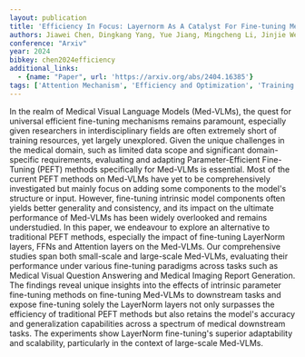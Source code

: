 ```yaml
---
layout: publication
title: 'Efficiency In Focus: Layernorm As A Catalyst For Fine-tuning Medical Visual Language Pre-trained Models'
authors: Jiawei Chen, Dingkang Yang, Yue Jiang, Mingcheng Li, Jinjie Wei, Xiaolu Hou, Lihua Zhang
conference: "Arxiv"
year: 2024
bibkey: chen2024efficiency
additional_links:
  - {name: "Paper", url: 'https://arxiv.org/abs/2404.16385'}
tags: ['Attention Mechanism', 'Efficiency and Optimization', 'Training Techniques', 'Applications', 'Model Architecture', 'Fine-Tuning', 'Reinforcement Learning', 'Pretraining Methods']
---
```

In the realm of Medical Visual Language Models (Med-VLMs), the quest for
universal efficient fine-tuning mechanisms remains paramount, especially given
researchers in interdisciplinary fields are often extremely short of training
resources, yet largely unexplored. Given the unique challenges in the medical
domain, such as limited data scope and significant domain-specific
requirements, evaluating and adapting Parameter-Efficient Fine-Tuning (PEFT)
methods specifically for Med-VLMs is essential. Most of the current PEFT
methods on Med-VLMs have yet to be comprehensively investigated but mainly
focus on adding some components to the model's structure or input. However,
fine-tuning intrinsic model components often yields better generality and
consistency, and its impact on the ultimate performance of Med-VLMs has been
widely overlooked and remains understudied. In this paper, we endeavour to
explore an alternative to traditional PEFT methods, especially the impact of
fine-tuning LayerNorm layers, FFNs and Attention layers on the Med-VLMs. Our
comprehensive studies span both small-scale and large-scale Med-VLMs,
evaluating their performance under various fine-tuning paradigms across tasks
such as Medical Visual Question Answering and Medical Imaging Report
Generation. The findings reveal unique insights into the effects of intrinsic
parameter fine-tuning methods on fine-tuning Med-VLMs to downstream tasks and
expose fine-tuning solely the LayerNorm layers not only surpasses the
efficiency of traditional PEFT methods but also retains the model's accuracy
and generalization capabilities across a spectrum of medical downstream tasks.
The experiments show LayerNorm fine-tuning's superior adaptability and
scalability, particularly in the context of large-scale Med-VLMs.
